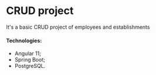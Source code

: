 # CRUD project
It's a basic CRUD project of employees and establishments
#### Technologies:
- Angular 11;
- Spring Boot;
- PostgreSQL.


